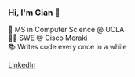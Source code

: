 ### Hi, I'm Gian 👋

🚀   MS in Computer Science @ UCLA <br>
👨‍💻   SWE @ Cisco Meraki <br>
📚   Writes code every once in a while

[LinkedIn](https://www.linkedin.com/in/zignago)
